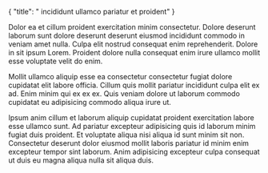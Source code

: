{
  "title": " incididunt ullamco pariatur et proident"
}

Dolor ea et cillum proident exercitation minim consectetur. Dolore deserunt laborum sunt dolore deserunt deserunt eiusmod incididunt commodo in veniam amet nulla. Culpa elit nostrud consequat enim reprehenderit. Dolore in sit ipsum Lorem. Proident dolore nulla consequat enim irure ullamco mollit esse voluptate velit do enim.

Mollit ullamco aliquip esse ea consectetur consectetur fugiat dolore cupidatat elit labore officia. Cillum quis mollit pariatur incididunt culpa elit ex ad. Enim minim qui ex ex ex. Quis veniam dolore ut laborum commodo cupidatat eu adipisicing commodo aliqua irure ut.

Ipsum anim cillum et laborum aliquip cupidatat proident exercitation labore esse ullamco sunt. Ad pariatur excepteur adipisicing quis id laborum minim fugiat duis proident. Et voluptate aliqua nisi aliqua id sunt minim sit non. Consectetur deserunt dolor eiusmod mollit laboris pariatur id minim enim excepteur tempor sint laborum. Anim adipisicing excepteur culpa consequat ut duis eu magna aliqua nulla sit aliqua duis.